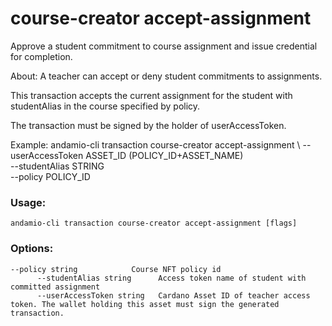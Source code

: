 # course-creator accept-assignment
Approve a student commitment to course assignment and issue credential for completion.


About:
A teacher can accept or deny student commitments to assignments.

This transaction accepts the current assignment for the student with studentAlias in the course specified by policy. 

The transaction must be signed by the holder of userAccessToken.

Example:
  andamio-cli transaction course-creator accept-assignment \ 
    --userAccessToken ASSET_ID (POLICY_ID+ASSET_NAME) \
    --studentAlias STRING \
    --policy POLICY_ID


  

### Usage:
```
andamio-cli transaction course-creator accept-assignment [flags]

```

### Options:
```
--policy string            Course NFT policy id
      --studentAlias string      Access token name of student with committed assignment
      --userAccessToken string   Cardano Asset ID of teacher access token. The wallet holding this asset must sign the generated transaction.
```

